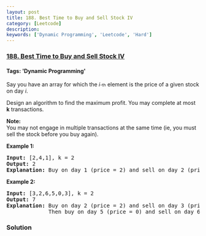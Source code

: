 ```yaml
---
layout: post
title: 188. Best Time to Buy and Sell Stock IV
category: [Leetcode]
description: 
keywords: ['Dynamic Programming', 'Leetcode', 'Hard']
---
```

### [188. Best Time to Buy and Sell Stock IV](https://leetcode.com/problems/best-time-to-buy-and-sell-stock-iv)

#### Tags: 'Dynamic Programming'

<div class="content__u3I1 question-content__JfgR"><div><p>Say you have an array for which the <i>i<span style="font-size: 10.8333px;">-</span></i><span style="font-size: 10.8333px;">th</span> element is the price of a given stock on day <i>i</i>.</p>
<p>Design an algorithm to find the maximum profit. You may complete at most <b>k</b> transactions.</p>
<p><b>Note:</b><br/>
You may not engage in multiple transactions at the same time (ie, you must sell the stock before you buy again).</p>
<p><strong>Example 1:</strong></p>
<pre><strong>Input:</strong> [2,4,1], k = 2
<strong>Output:</strong> 2
<strong>Explanation:</strong> Buy on day 1 (price = 2) and sell on day 2 (price = 4), profit = 4-2 = 2.
</pre>
<p><strong>Example 2:</strong></p>
<pre><strong>Input:</strong> [3,2,6,5,0,3], k = 2
<strong>Output:</strong> 7
<strong>Explanation:</strong> Buy on day 2 (price = 2) and sell on day 3 (price = 6), profit = 6-2 = 4.
             Then buy on day 5 (price = 0) and sell on day 6 (price = 3), profit = 3-0 = 3.
</pre>
</div></div>

### Solution
